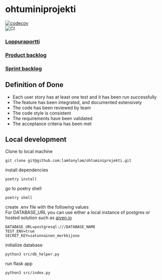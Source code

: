 # ohtuminiprojekti
[![codecov](https://codecov.io/gh/lamtonylam/ohtuminiprojekti/graph/badge.svg?token=N62JBV2CMT)](https://codecov.io/gh/lamtonylam/ohtuminiprojekti)  
![CI](https://github.com/lamtonylam/ohtuminiprojekti/actions/workflows/ci.yaml/badge.svg?branch=main)

### [Loppuraportti](https://github.com/lamtonylam/ohtuminiprojekti/blob/main/Ohtu%20raportti.pdf)

### [Product backlog](https://github.com/users/lamtonylam/projects/4)

### [Sprint backlog](https://helsinkifi-my.sharepoint.com/:x:/g/personal/bbsebast_ad_helsinki_fi/Ee2nabIYHuRJuohTCCOQPcYBBL0G3sMeIiiRyvB-SzPxGQ?e=jA78dm)

## Definition of Done
- Each user story has at least one test and it has been run successfully
- The feature has been integrated, and documented extensively
- The code has been reviewed by team
- The code style is consistent
- The requirements have been validated
- The acceptance criteria has been met


## Local development

Clone to local machine

```
git clone git@github.com:lamtonylam/ohtuminiprojekti.git
```

install dependencies

```
poetry install
```

go to poetry shell

```
poetry shell
```

create .env file with the following values  
For DATABASE_URL you can use either a local instance of postgres or hosted solution such as [aiven.io](aiven.io)

```
DATABASE_URL=postgresql:///DATABASE_NAME
TEST_ENV=true
SECRET_KEY=satunnainen_merkkijono
```

initialize database

```
python3 src/db_helper.py
```

run flask app

```
python3 src/index.py
```
